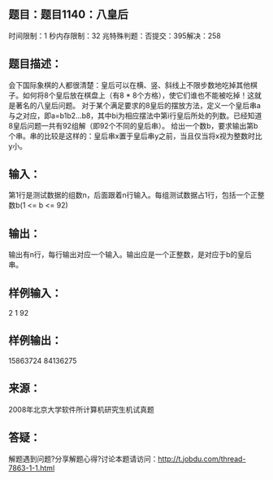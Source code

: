 题目：题目1140：八皇后
-----------
时间限制：1 秒内存限制：32 兆特殊判题：否提交：395解决：258

题目描述：
-----------
会下国际象棋的人都很清楚：皇后可以在横、竖、斜线上不限步数地吃掉其他棋子。如何将8个皇后放在棋盘上（有8 * 8个方格），使它们谁也不能被吃掉！这就是著名的八皇后问题。 
对于某个满足要求的8皇后的摆放方法，定义一个皇后串a与之对应，即a=b1b2...b8，其中bi为相应摆法中第i行皇后所处的列数。已经知道8皇后问题一共有92组解（即92个不同的皇后串）。
给出一个数b，要求输出第b个串。串的比较是这样的：皇后串x置于皇后串y之前，当且仅当将x视为整数时比y小。

输入：
-----------
第1行是测试数据的组数n，后面跟着n行输入。每组测试数据占1行，包括一个正整数b(1 <= b <= 92)

输出：
-----------
输出有n行，每行输出对应一个输入。输出应是一个正整数，是对应于b的皇后串。

样例输入：
-----------
2
1
92

样例输出：
-----------
15863724
84136275

来源：
-----------
2008年北京大学软件所计算机研究生机试真题

答疑：
-----------
解题遇到问题?分享解题心得?讨论本题请访问：http://t.jobdu.com/thread-7863-1-1.html
